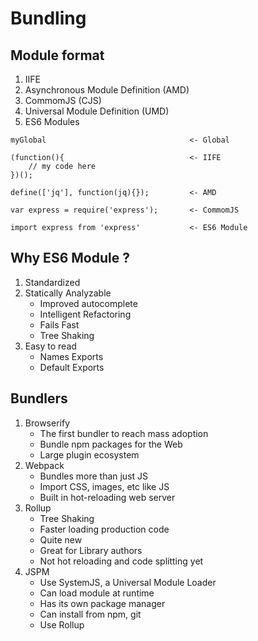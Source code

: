 # Bundling

## Module format

1. IIFE
2. Asynchronous Module Definition (AMD)
3. CommomJS (CJS)
4. Universal Module Definition (UMD)
5. ES6 Modules

```
myGlobal                                <- Global

(function(){                            <- IIFE
    // my code here
})();

define(['jq'], function(jq){});         <- AMD

var express = require('express');       <- CommomJS

import express from 'express'           <- ES6 Module
```

## Why ES6 Module ?

1. Standardized
2. Statically Analyzable
    - Improved autocomplete 
    - Intelligent Refactoring 
    - Fails Fast
    - Tree Shaking
3. Easy to read
    - Names Exports
    - Default Exports


## Bundlers

1. Browserify
    - The first bundler to reach mass adoption
    - Bundle npm packages for the Web
    - Large plugin ecosystem
2. Webpack
    - Bundles more than just JS
    - Import CSS, images, etc like JS
    - Built in hot-reloading web server
3. Rollup
    - Tree Shaking
    - Faster loading production code
    - Quite new
    - Great for Library authors
    - Not hot reloading and code splitting yet
4. JSPM
    - Use SystemJS, a Universal Module Loader
    - Can load module at runtime
    - Has its own package manager
    - Can install from npm, git
    - Use Rollup
